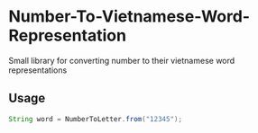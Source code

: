 # Number-To-Vietnamese-Word-Representation
Small library for converting number to their vietnamese word representations

## Usage
```java
String word = NumberToLetter.from("12345");
```
